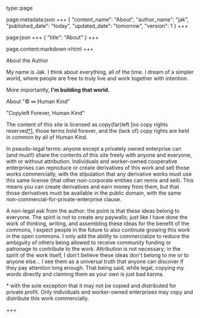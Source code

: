 type::page

page.metadata:json
+++
{
    "content_name": "About",
    "author_name": "jak",
    "published_date": "today",
    "updated_date": "tomorrow",
    "version": 1
}
+++

page:json
+++
{
    "title": "About"
}
+++

page.content:markdown->html
+++
<section id="author">
    <section-title>About the Author</section-title>
    <p>
        My name is Jak. I think about everything, all of the time. I dream of a simpler world, where people are free to truly live and work together with intention.
    </p>
    <p>
        More importantly, <strong>I'm building that world.</strong>
    </p>
</section>
<section id="copyleft">
    <section-title>About "<span class="copyleft">©</span> ∞ Human Kind"</section-title>
    <p>
        "Copyleft Forever, Human Kind"
    </p>
    <p>
        The content of this site is licensed as copy(far)left [no copy rights reserved<a href="#exemption">*</a>], those terms hold forever, and the (lack of) copy rights are held in common by all of Human Kind.
    </p>
    <p>
        In pseudo-legal terms: anyone except a privately owned enterprise can (and must!) share the contents of this site freely with anyone and everyone, with or without attribution. Individuals and worker-owned cooperative enterprises can reproduce or create derivatives of this work and sell those works commercially, with the stipulation that any derivative works must use this same license (that other non-corporate entities can remix and sell). This means you can create derivatives and earn money from them, but that those derivatives must be available in the public domain, with the same non-commercial-for-private-enterprise clause.
    </p>
    <p>
        A non-legal ask from the author: the point is that these ideas belong to everyone. The spirit is not to create any paywalls; just like I have done the work of thinking, writing, and assembling these ideas for the benefit of the commons, I expect people in the future to also continute growing this work in the open commons. I only add the ability to commercialize to reduce the ambiguity of others being allowed to receive community funding or patronage to contribute to the work. Attribution is not necessary; in the spirit of the work itself, I don't believe these ideas don't belong to me or to anyone else... I see them as a universal truth that anyone can discover if they pay attention long enough. That being said, while legal, copying my words directly and claiming them as your own is just bad karma.
    </p>
    <p id="exemption">
        * with the sole exception that it may not be copied and distributed for private profit. Only individuals and worker-owned enterprises may copy and distribute this work commercially.
    </p>
</section>
+++